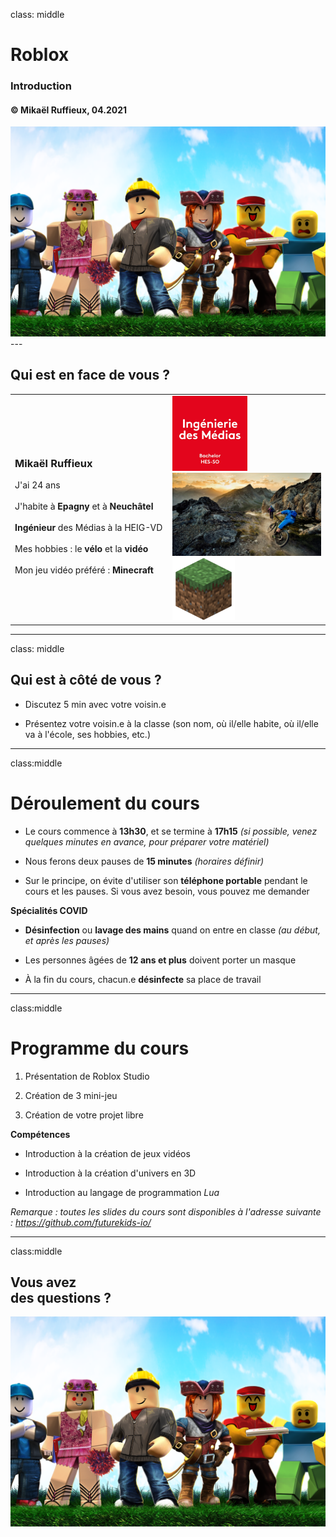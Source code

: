 class: middle

<h1><span class="secondary-color main-title">Roblox</span></h1>

### Introduction

#### &copy; Mikaël Ruffieux, 04.2021

<img class="first-slide-image" src="../sources_cours/img/first_slide.png">
---

## Qui est <span class="secondary-color">en face</span> de vous ?

<table class="unstyled-table">
  <tr>
    <td style="width: 50%;">
      <h3>Mikaël Ruffieux</h3>
      J'ai 24 ans<br/><br/>
      J'habite à <b>Epagny</b> et à <b>Neuchâtel</b><br/><br/>
      <b>Ingénieur</b> des Médias à la HEIG-VD<br/><br/>
      Mes hobbies : le <b>vélo</b> et la <b>vidéo</b><br/><br/>
      Mon jeu vidéo préféré : <b>Minecraft</b>
    </td>
    <td style="width: 50%;">
      <img style="max-height: 120px; width: auto;" src="../sources_cours/img/comem.jpg">
      <img style="max-height: 150px; width: auto;" src="../sources_cours/img/mtb.jpeg">
      <img style="max-height: 100px; width: auto;" src="../sources_cours/img/minecraft.png">
    </td>
  </tr>
</table>

---
class: middle

## Qui est <span class="secondary-color">à côté</span> de vous ?

- Discutez 5 min avec votre voisin.e

- Présentez votre voisin.e à la classe (son nom, où il/elle habite, où il/elle va à l'école, ses hobbies, etc.)


---
class:middle

# Déroulement du <span class="secondary-color">cours</span>

- Le cours commence à **13h30**, et se termine à **17h15** 
  *(si possible, venez quelques minutes en avance, pour préparer votre matériel)*

- Nous ferons deux pauses de **15 minutes** *(horaires définir)*

- Sur le principe, on évite d'utiliser son **téléphone portable** pendant le cours et les pauses. Si vous avez besoin, vous pouvez me demander

<span class="secondary-color"><b>Spécialités COVID</b></span>
- **Désinfection** ou **lavage des mains** quand on entre en classe *(au début, et après les pauses)*

- Les personnes âgées de **12 ans et plus** doivent porter un masque

- À la fin du cours, chacun.e **désinfecte** sa place de travail

---
class:middle

# Programme du <span class="secondary-color">cours</span>


1. Présentation de Roblox Studio

2. Création de 3 mini-jeu

3. Création de votre projet libre

<span class="secondary-color"><b>Compétences</b></span>

- Introduction à la création de jeux vidéos

- Introduction à la création d'univers en 3D

- Introduction au langage de programmation *Lua*

*Remarque : toutes les slides du cours sont disponibles à l'adresse suivante : https://github.com/futurekids-io/*

---
class:middle

## Vous avez <br/>des <span class="secondary-color">questions</span> ? 

<img class="first-slide-image" src="../sources_cours/img/first_slide.png">

<!-- ################ Fin de la présentation ################### -->